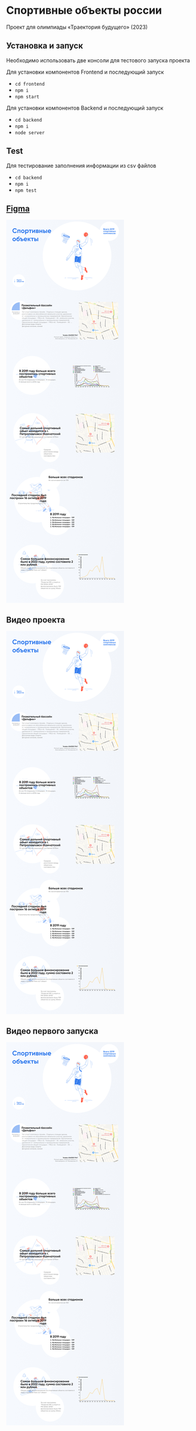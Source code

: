 # Спортивные объекты россии

Проект для олимпиады «Траектория будущего» (2023)

## Установка и запуск

Необходимо использовать две консоли для тестового запуска проекта

Для установки компонентов Frontend и последующий запуск
* `cd frontend`
* `npm i`
* `npm start`

Для установки компонентов Backend и последующий запуск
* `cd backend`
* `npm i`
* `node server`

## Test

Для тестирование заполнения информации из csv файлов
* `cd backend`
* `npm i`
* `npm test`

## [Figma](https://www.figma.com/file/VrhlvZ7qEjK7n0wfB0Incf/Untitled?node-id=1%3A2&t=1XyIDhguVdr4XiFU-1)

![Работающий вариант](https://github.com/DaniilMpala/sportFacilily/blob/master/Screen.png)

## Видео проекта

![Работающий вариант](https://github.com/DaniilMpala/sportFacilily/blob/master/Screen.png)

## Видео первого запуска

![Работающий вариант](https://github.com/DaniilMpala/sportFacilily/blob/master/Screen.png)